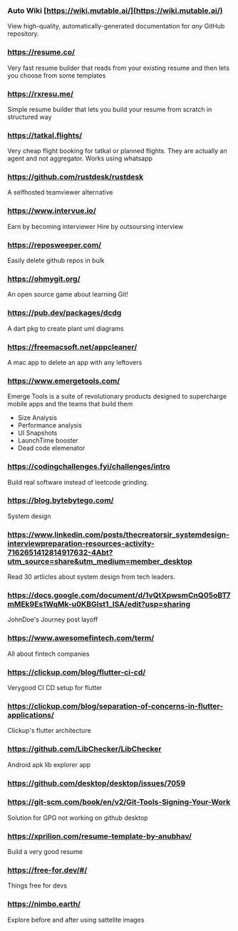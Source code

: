 ### Auto Wiki [https://wiki.mutable.ai/](https://wiki.mutable.ai/)

View high-quality, automatically-generated documentation for *any* GitHub repository.

### https://resume.co/

Very fast resume builder that reads from your existing resume and  then lets you choose from some templates

### https://rxresu.me/

Simple resume builder that lets you build your resume from scratch in structured way

### https://tatkal.flights/
Very cheap flight booking for tatkal or planned flights. They are actually an agent and not aggregator.
Works using whatsapp

### https://github.com/rustdesk/rustdesk

A selfhosted teamviewer alternative

### https://www.intervue.io/

Earn by becoming interviewer
Hire by outsoursing interview

### https://reposweeper.com/

Easily delete github repos in bulk

### https://ohmygit.org/

An open source game about learning Git!

### https://pub.dev/packages/dcdg

A dart pkg to create plant uml diagrams 


### https://freemacsoft.net/appcleaner/

A mac app to delete an app with any leftovers

### https://www.emergetools.com/

Emerge Tools is a suite of revolutionary products designed to
supercharge mobile apps and the teams that build them

- Size Analysis
- Performance analysis
- UI Snapshots
- LaunchTime booster
- Dead code elemenator

### https://codingchallenges.fyi/challenges/intro

Build real software instead of leetcode grinding.

### https://blog.bytebytego.com/

System design

### https://www.linkedin.com/posts/thecreatorsir_systemdesign-interviewpreparation-resources-activity-7162651412814917632-4Abt?utm_source=share&utm_medium=member_desktop

Read 30 artlicles about system design from tech leaders.

### https://docs.google.com/document/d/1vQtXpwsmCnQ05oBT7mMEk9Es1WqMk-u0KBGIst1_lSA/edit?usp=sharing

JohnDoe's Journey post layoff

### https://www.awesomefintech.com/term/

All about fintech companies

### https://clickup.com/blog/flutter-ci-cd/

Verygood CI CD setup for flutter

### https://clickup.com/blog/separation-of-concerns-in-flutter-applications/

Clickup's flutter architecture

### https://github.com/LibChecker/LibChecker

Android apk lib explorer app

### https://github.com/desktop/desktop/issues/7059
### https://git-scm.com/book/en/v2/Git-Tools-Signing-Your-Work

Solution for GPG not working on github desktop

### https://xprilion.com/resume-template-by-anubhav/

Build a very good resume 

### https://free-for.dev/#/

Things free for devs

### https://nimbo.earth/

Explore before and after using sattelite images